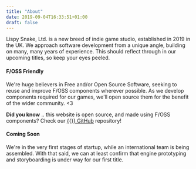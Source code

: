 ```yaml
---
title: "About"
date: 2019-09-04T16:33:51+01:00
draft: false
---
```


Lispy Snake, Ltd. is a new breed of indie game studio, established in 2019 in the UK.
We approach software development from a unique angle, building on many, many years of experience.
This should reflect through in our upcoming titles, so keep your eyes peeled.


#### F/OSS Friendly

We're huge believers in Free and/or Open Source Software, seeking to reuse and improve F/OSS components
wherever possible. As we develop components required for our games, we'll open source them for the benefit
of the wider community. <3

**Did you know** .. this website is open source, and made using F/OSS components? Check our [{{<fontawesome github>}} GitHub](https://github.com/lispysnake/website) repository!

#### Coming Soon

We're in the very first stages of startup, while an international team is being assembled.
With that said, we can at least confirm that engine prototyping and storyboarding is under way for our first title.

